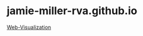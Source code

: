 # jamie-miller-rva.github.io
[Web-Visualization](https://jamie-miller-rva.github.io/Web-Visualization-Dashboard/)
